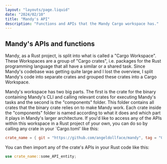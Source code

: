```yaml
---
layout: "layouts/page.liquid"
date: "2024/02/10"
title: "Mandy's API"
description: "Functions and APIs that the Mandy Cargo workspace has."
---
```


## Mandy's APIs and functions

Mandy, as a Rust project, is split into what is called a "Cargo Workspace". These Workspaces are a group of "Cargo crates", i.e. packages for the Rust programming language that all have a similar or a shared task. Since Mandy's codebase was getting quite large and I lost the overview, I split Mandy's code into separate crates and grouped these crates into a Cargo Workspace. 

Mandy's workspace has two big parts. The first is the crate for the binary containing Mandy's CLI and calling relevant crates for executing Mandy's tasks and the second is the "components" folder. This folder contains all crates that the binary crate relies on to make Mandy work. Each crate inside the "components" folder is named according to what it does and which part it plays in Mandy's larger architecture. If you'd like to access any of the APIs within this workspace in a Rust project of your own, you can do so by calling any crate in your `Cargo.toml' like this:

```TOML
crate_name = { git = "https://github.com/angeldollface/mandy", tag = "0.3.4", path = "components/crate_name" }
```

You can then import any of the crate's APIs in your Rust code like this:

```Rust
use crate_name::some_API_entity;
```